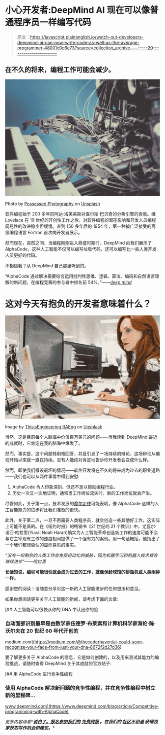 # 小心开发者:DeepMind AI 现在可以像普通程序员一样编写代码

> 原文：<https://javascript.plainenglish.io/watch-out-developers-deepmind-ai-can-now-write-code-as-well-as-the-average-programmer-48001c0c6e73?source=collection_archive---------20----------------------->

## 在不久的将来，编程工作可能会减少。

![](img/34e88e9a3191fabcf495352af3972484.png)

Photo by [Possessed Photography](https://unsplash.com/@possessedphotography?utm_source=medium&utm_medium=referral) on [Unsplash](https://unsplash.com?utm_source=medium&utm_medium=referral)

软件编程始于 200 多年前阿达·洛芙莱斯对查尔斯·巴贝奇的分析引擎的贡献。继 Lovelace 在 19 世纪的开创性工作之后，对软件编程的潜在影响和开发人员编程简易性的改进稳步但缓慢。直到 150 多年后的 1954 年，第一种被广泛接受的高级编程语言 Fortran 首次向开发者展示。

然而现在，突然之间，当编程刚刚进入鼎盛时期时，DeepMind 向我们展示了 AlphaCode，这种人工智能不仅可以编写垃圾代码，还可以编写比一些人类开发人员更好的代码。

不相信我？从 DeepMind 自己那里听到的。

“AlphaCode 通过解决需要综合运用批判性思维、逻辑、算法、编码和自然语言理解的新问题，在编程竞赛的参与者中排名前 54%。”——[*deep mind*](https://www.deepmind.com/blog/article/Competitive-programming-with-AlphaCode)

# 这对今天有抱负的开发者意味着什么？

![](img/4e94df1bce251a336d793860f595358e.png)

Image by [ThisisEngineering RAEng](https://unsplash.com/@thisisengineering) on [Unsplash](https://unsplash.com/)

当然，这是目前每个人脑海中价值百万美元的问题——当我读到 DeepMind 最近的成就时，它肯定在我的脑海中爆发了。

然而，事实是，这个问题特别难回答，并且引发了一场持续的辩论，这场辩论从编程开始以来就一直在持续。没有人能绝对肯定地告诉你开发者会变成什么样。

然而，即使我们假设最坏的情况——软件开发将在不久的将来成为过去的职业道路——我们也可以从两件事情中得到安慰:

1.  AlphaCode 令人印象深刻，但还不足以撼动编程行业。
2.  历史一次又一次地证明，通常当工作岗位流失时，新的工作岗位就会产生。

尽管如此，关于第一点，技术发展的[摩尔定律](https://www.synopsys.com/glossary/what-is-moores-law.html#:~:text=Moore's%20law%20is%20a%20term,doubles%20about%20every%20two%20years.)可能表明，像 AlphaCode 这样的人工智能能力的进步将比我们准备的更快。

此外，关于第二点，一旦不再需要人类程序员，就会创造一些其他好工作，这实际上可能不是真的。在《纽约时报》的畅销书《21 世纪的 21 个教训》中，尤瓦尔·诺亚·哈拉里(Yuval Noah Harari)确实为人工智能革命创造新工作的速度可能不会与它主宰现有工作的速度相同提供了一个强有力的案例。用一句话概括，他指出了一个我们都想否认的显而易见的事实。

*“没有一份剩余的人类工作会免受自动化的威胁，因为机器学习和机器人技术将会继续进步”——哈拉里*

**长话短说，编程可能很快就会成为过去的工作，就像保龄球馆的排瓶机或人类闹钟一样。**

感谢您的阅读！请随意分享对这一新的人工智能进步的任何想法和意见。

如果你想阅读更多关于人工智能的新闻，请考虑下面的文章:

[](https://medium.com/@thecoderhaven/ai-could-soon-recognize-your-face-from-just-your-dna-8672f2d27d36) [## 人工智能可以很快从你的 DNA 中认出你的脸

### 自动面部识别最早是由数学家伍德罗·布莱索和计算机科学家海伦·陈·沃尔夫在 20 世纪 60 年代开创的

medium.com](https://medium.com/@thecoderhaven/ai-could-soon-recognize-your-face-from-just-your-dna-8672f2d27d36) 

要了解更多关于 AlphaCode 的信息，它是如何创建的，以及用来测试其能力的编程挑战，请随时查看 DeepMind 关于其成就的官方帖子:

[](https://www.deepmind.com/blog/article/Competitive-programming-with-AlphaCode) [## 用 AlphaCode 进行竞争性编程

### 使用 AlphaCode 解决新问题的竞争性编程，并在竞争性编程中树立新的里程碑…

www.deepmind.com](https://www.deepmind.com/blog/article/Competitive-programming-with-AlphaCode) 

*更多内容请看**[***说白了。报名参加我们的***](http://plainenglish.io/) **[***免费周报***](http://newsletter.plainenglish.io/) *。在我们的* [***社区不和谐***](https://discord.gg/GtDtUAvyhW) *获得独家获取写作机会和建议。****